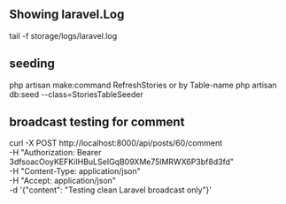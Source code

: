 ## Showing laravel.Log
tail -f storage/logs/laravel.log


## seeding

php artisan make:command RefreshStories
or by Table-name
php artisan db:seed --class=StoriesTableSeeder

## broadcast testing for comment

curl -X POST http://localhost:8000/api/posts/60/comment \
  -H "Authorization: Bearer 3dfsoacOoyKEFKiIHBuLSeIGqB09XMe75lMRWX6P3bf8d3fd" \
  -H "Content-Type: application/json" \
  -H "Accept: application/json" \
  -d '{"content": "Testing clean Laravel broadcast only"}'

